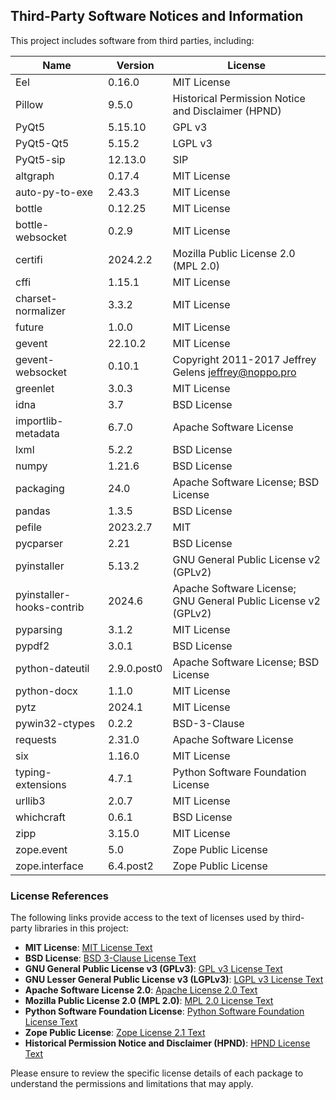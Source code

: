 ## Third-Party Software Notices and Information

This project includes software from third parties, including:

| Name                      | Version     | License                                                        |
|---------------------------|-------------|----------------------------------------------------------------|
| Eel                       | 0.16.0      | MIT License                                                    |
| Pillow                    | 9.5.0       | Historical Permission Notice and Disclaimer (HPND)             |
| PyQt5                     | 5.15.10     | GPL v3                                                         |
| PyQt5-Qt5                 | 5.15.2      | LGPL v3                                                        |
| PyQt5-sip                 | 12.13.0     | SIP                                                            |
| altgraph                  | 0.17.4      | MIT License                                                    |
| auto-py-to-exe            | 2.43.3      | MIT License                                                    |
| bottle                    | 0.12.25     | MIT License                                                    |
| bottle-websocket          | 0.2.9       | MIT License                                                    |
| certifi                   | 2024.2.2    | Mozilla Public License 2.0 (MPL 2.0)                           |
| cffi                      | 1.15.1      | MIT License                                                    |
| charset-normalizer        | 3.3.2       | MIT License                                                    |
| future                    | 1.0.0       | MIT License                                                    |
| gevent                    | 22.10.2     | MIT License                                                    |
| gevent-websocket          | 0.10.1      | Copyright 2011-2017 Jeffrey Gelens <jeffrey@noppo.pro>         |
| greenlet                  | 3.0.3       | MIT License                                                    |
| idna                      | 3.7         | BSD License                                                    |
| importlib-metadata        | 6.7.0       | Apache Software License                                        |
| lxml                      | 5.2.2       | BSD License                                                    |
| numpy                     | 1.21.6      | BSD License                                                    |
| packaging                 | 24.0        | Apache Software License; BSD License                           |
| pandas                    | 1.3.5       | BSD License                                                    |
| pefile                    | 2023.2.7    | MIT                                                            |
| pycparser                 | 2.21        | BSD License                                                    |
| pyinstaller               | 5.13.2      | GNU General Public License v2 (GPLv2)                          |
| pyinstaller-hooks-contrib | 2024.6      | Apache Software License; GNU General Public License v2 (GPLv2) |
| pyparsing                 | 3.1.2       | MIT License                                                    |
| pypdf2                    | 3.0.1       | BSD License                                                    |
| python-dateutil           | 2.9.0.post0 | Apache Software License; BSD License                           |
| python-docx               | 1.1.0       | MIT License                                                    |
| pytz                      | 2024.1      | MIT License                                                    |
| pywin32-ctypes            | 0.2.2       | BSD-3-Clause                                                   |
| requests                  | 2.31.0      | Apache Software License                                        |
| six                       | 1.16.0      | MIT License                                                    |
| typing-extensions         | 4.7.1       | Python Software Foundation License                             |
| urllib3                   | 2.0.7       | MIT License                                                    |
| whichcraft                | 0.6.1       | BSD License                                                    |
| zipp                      | 3.15.0      | MIT License                                                    |
| zope.event                | 5.0         | Zope Public License                                            |
| zope.interface            | 6.4.post2   | Zope Public License                                            |

### License References

The following links provide access to the text of licenses used by third-party libraries in this project:

- **MIT License**: [MIT License Text](https://opensource.org/licenses/MIT)
- **BSD License**: [BSD 3-Clause License Text](https://opensource.org/licenses/BSD-3-Clause)
- **GNU General Public License v3 (GPLv3)**: [GPL v3 License Text](https://www.gnu.org/licenses/gpl-3.0.html)
- **GNU Lesser General Public License v3 (LGPLv3)**: [LGPL v3 License Text](https://www.gnu.org/licenses/lgpl-3.0.html)
- **Apache Software License 2.0**: [Apache License 2.0 Text](https://www.apache.org/licenses/LICENSE-2.0)
- **Mozilla Public License 2.0 (MPL 2.0)**: [MPL 2.0 License Text](https://www.mozilla.org/en-US/MPL/2.0/)
- **Python Software Foundation License**: [Python Software Foundation License Text](https://docs.python.org/3/license.html)
- **Zope Public License**: [Zope License 2.1 Text](https://opensource.org/licenses/ZPL-2.1)
- **Historical Permission Notice and Disclaimer (HPND)**: [HPND License Text](https://spdx.org/licenses/HPND.html)

Please ensure to review the specific license details of each package to understand the permissions and limitations that may apply.

